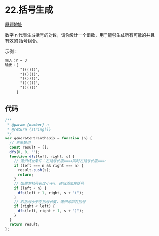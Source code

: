 # 22.括号生成
[原题地址](https://leetcode-cn.com/problems/generate-parentheses/)

数字 n 代表生成括号的对数，请你设计一个函数，用于能够生成所有可能的并且 有效的 括号组合。

示例：
```md
输入：n = 3
输出：[
       "((()))",
       "(()())",
       "(())()",
       "()(())",
       "()()()"
     ]
```
## 代码
```js
/**
 * @param {number} n
 * @return {string[]}
 */
var generateParenthesis = function (n) {
  // 结果数组
  const result = [];
  dfs(0, 0, "");
  function dfs(left, right, s) {
    // 递归终止条件：左括号长度===n同时右括号长度===n
    if (left === n && right === n) {
      result.push(s);
      return;
    }
    // 如果左括号长度小于n，递归添加左括号
    if (left < n) {
      dfs(left + 1, right, s + "(");
    }
    // 右括号小于左括号长度，递归添加右括号
    if (right < left) {
      dfs(left, right + 1, s + ")");
    }
  }
  return result;
};
```
